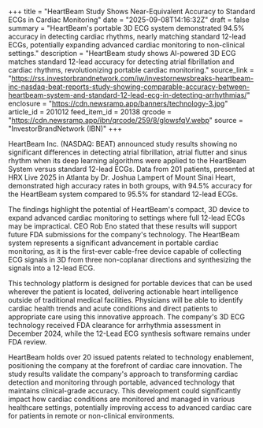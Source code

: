 +++
title = "HeartBeam Study Shows Near-Equivalent Accuracy to Standard ECGs in Cardiac Monitoring"
date = "2025-09-08T14:16:32Z"
draft = false
summary = "HeartBeam's portable 3D ECG system demonstrated 94.5% accuracy in detecting cardiac rhythms, nearly matching standard 12-lead ECGs, potentially expanding advanced cardiac monitoring to non-clinical settings."
description = "HeartBeam study shows AI-powered 3D ECG matches standard 12-lead accuracy for detecting atrial fibrillation and cardiac rhythms, revolutionizing portable cardiac monitoring."
source_link = "https://rss.investorbrandnetwork.com/iw/investornewsbreaks-heartbeam-inc-nasdaq-beat-reports-study-showing-comparable-accuracy-between-heartbeam-system-and-standard-12-lead-ecg-in-detecting-arrhythmias/"
enclosure = "https://cdn.newsramp.app/banners/technology-3.jpg"
article_id = 201012
feed_item_id = 20138
qrcode = "https://cdn.newsramp.app/ibn/qrcode/259/8/glowsfqV.webp"
source = "InvestorBrandNetwork (IBN)"
+++

<p>HeartBeam Inc. (NASDAQ: BEAT) announced study results showing no significant differences in detecting atrial fibrillation, atrial flutter and sinus rhythm when its deep learning algorithms were applied to the HeartBeam System versus standard 12-lead ECGs. Data from 201 patients, presented at HRX Live 2025 in Atlanta by Dr. Joshua Lampert of Mount Sinai Heart, demonstrated high accuracy rates in both groups, with 94.5% accuracy for the HeartBeam system compared to 95.5% for standard 12-lead ECGs.</p><p>The findings highlight the potential of HeartBeam's compact, 3D device to expand advanced cardiac monitoring to settings where full 12-lead ECGs may be impractical. CEO Rob Eno stated that these results will support future FDA submissions for the company's technology. The HeartBeam system represents a significant advancement in portable cardiac monitoring, as it is the first-ever cable-free device capable of collecting ECG signals in 3D from three non-coplanar directions and synthesizing the signals into a 12-lead ECG.</p><p>This technology platform is designed for portable devices that can be used wherever the patient is located, delivering actionable heart intelligence outside of traditional medical facilities. Physicians will be able to identify cardiac health trends and acute conditions and direct patients to appropriate care using this innovative approach. The company's 3D ECG technology received FDA clearance for arrhythmia assessment in December 2024, while the 12-Lead ECG synthesis software remains under FDA review.</p><p>HeartBeam holds over 20 issued patents related to technology enablement, positioning the company at the forefront of cardiac care innovation. The study results validate the company's approach to transforming cardiac detection and monitoring through portable, advanced technology that maintains clinical-grade accuracy. This development could significantly impact how cardiac conditions are monitored and managed in various healthcare settings, potentially improving access to advanced cardiac care for patients in remote or non-clinical environments.</p>